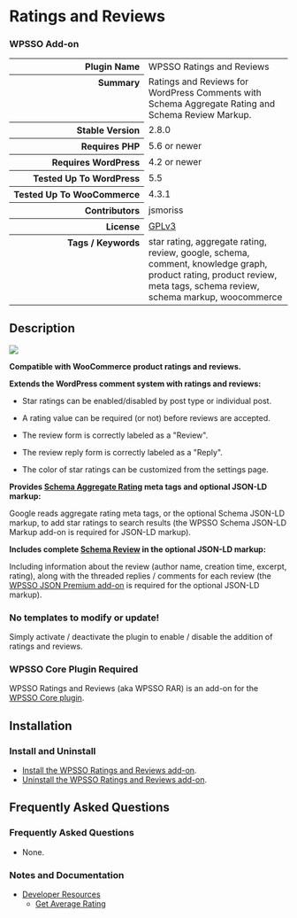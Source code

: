 <h1>Ratings and Reviews</h1><h3>WPSSO Add-on</h3>

<table>
<tr><th align="right" valign="top" nowrap>Plugin Name</th><td>WPSSO Ratings and Reviews</td></tr>
<tr><th align="right" valign="top" nowrap>Summary</th><td>Ratings and Reviews for WordPress Comments with Schema Aggregate Rating and Schema Review Markup.</td></tr>
<tr><th align="right" valign="top" nowrap>Stable Version</th><td>2.8.0</td></tr>
<tr><th align="right" valign="top" nowrap>Requires PHP</th><td>5.6 or newer</td></tr>
<tr><th align="right" valign="top" nowrap>Requires WordPress</th><td>4.2 or newer</td></tr>
<tr><th align="right" valign="top" nowrap>Tested Up To WordPress</th><td>5.5</td></tr>
<tr><th align="right" valign="top" nowrap>Tested Up To WooCommerce</th><td>4.3.1</td></tr>
<tr><th align="right" valign="top" nowrap>Contributors</th><td>jsmoriss</td></tr>
<tr><th align="right" valign="top" nowrap>License</th><td><a href="https://www.gnu.org/licenses/gpl.txt">GPLv3</a></td></tr>
<tr><th align="right" valign="top" nowrap>Tags / Keywords</th><td>star rating, aggregate rating, review, google, schema, comment, knowledge graph, product rating, product review, meta tags, schema review, schema markup, woocommerce</td></tr>
</table>

<h2>Description</h2>

<p style="margin:0;"><img class="readme-icon" src="https://surniaulula.github.io/wpsso-ratings-and-reviews/assets/icon-256x256.png"></p>

<p><strong>Compatible with WooCommerce product ratings and reviews.</strong></p>

<p><strong>Extends the WordPress comment system with ratings and reviews:</strong></p>

<ul>
<li><p>Star ratings can be enabled/disabled by post type or individual post.</p></li>
<li><p>A rating value can be required (or not) before reviews are accepted.</p></li>
<li><p>The review form is correctly labeled as a "Review".</p></li>
<li><p>The review reply form is correctly labeled as a "Reply".</p></li>
<li><p>The color of star ratings can be customized from the settings page.</p></li>
</ul>

<p><strong>Provides <a href="https://schema.org/aggregateRating">Schema Aggregate Rating</a> meta tags and optional JSON-LD markup:</strong></p>

<p>Google reads aggregate rating meta tags, or the optional Schema JSON-LD markup, to add star ratings to search results (the WPSSO Schema JSON-LD Markup add-on is required for JSON-LD markup).</p>

<p><strong>Includes complete <a href="https://schema.org/Review">Schema Review</a> in the optional JSON-LD markup:</strong></p>

<p>Including information about the review (author name, creation time, excerpt, rating), along with the threaded replies / comments for each review (the <a href="https://wpsso.com/extend/plugins/wpsso-schema-json-ld/">WPSSO JSON Premium add-on</a> is required for the optional JSON-LD markup).</p>

<h3>No templates to modify or update!</h3>

<p>Simply activate / deactivate the plugin to enable / disable the addition of ratings and reviews.</p>

<h3>WPSSO Core Plugin Required</h3>

<p>WPSSO Ratings and Reviews (aka WPSSO RAR) is an add-on for the <a href="https://wordpress.org/plugins/wpsso/">WPSSO Core plugin</a>.</p>


<h2>Installation</h2>

<h3 class="top">Install and Uninstall</h3>

<ul>
<li><a href="https://wpsso.com/docs/plugins/wpsso-ratings-and-reviews/installation/install-the-plugin/">Install the WPSSO Ratings and Reviews add-on</a>.</li>
<li><a href="https://wpsso.com/docs/plugins/wpsso-ratings-and-reviews/installation/uninstall-the-plugin/">Uninstall the WPSSO Ratings and Reviews add-on</a>.</li>
</ul>


<h2>Frequently Asked Questions</h2>

<h3 class="top">Frequently Asked Questions</h3>

<ul>
<li>None.</li>
</ul>

<h3>Notes and Documentation</h3>

<ul>
<li><a href="https://wpsso.com/docs/plugins/wpsso-ratings-and-reviews/notes/developer/">Developer Resources</a>

<ul>
<li><a href="https://wpsso.com/docs/plugins/wpsso-ratings-and-reviews/notes/developer/get-average-rating/">Get Average Rating</a></li>
</ul></li>
</ul>


